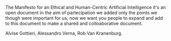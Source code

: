 
The Manifesto for an Ethical and Human-Centric Artificial Intelligence it's an open document
in the aim of partecipation we added only the points we though were important for us, now 
we want you people to expand and add to this document to make a shared and colloaborative document.

Alvise Gottieri, Alessandro Verna, Rob Van Kranenburg.

